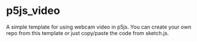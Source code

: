 # p5js_video

A simple template for using webcam video in p5js. You can create your own repo from this template or just copy/paste the code from sketch.js.
